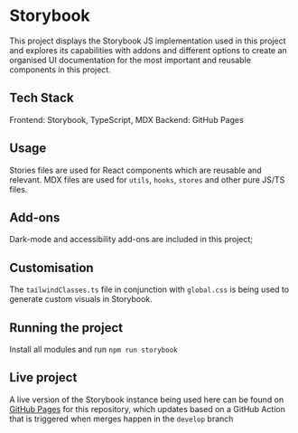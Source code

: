 # Storybook

This project displays the Storybook JS implementation used in this project and explores its capabilities with addons and different options to create an organised UI documentation for the most important and reusable components in this project.

## Tech Stack

Frontend: Storybook, TypeScript, MDX
Backend: GitHub Pages

## Usage

Stories files are used for React components which are reusable and relevant.
MDX files are used for `utils`, `hooks`, `stores` and other pure JS/TS files.

## Add-ons

Dark-mode and accessibility add-ons are included in this project;

## Customisation

The `tailwindClasses.ts` file in conjunction with `global.css` is being used to generate custom visuals in Storybook.

## Running the project

Install all modules and run `npm run storybook`

## Live project

A live version of the Storybook instance being used here can be found on [GitHub Pages](https://sergie-aga.github.io/web-dev-explorer-next/) for this repository, which updates based on a GitHub Action that is triggered when merges happen in the `develop` branch
